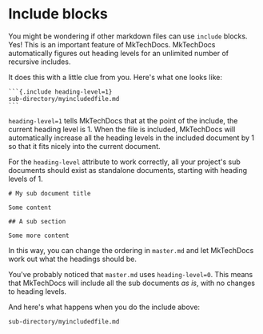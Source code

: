 # Include blocks

You might be wondering if other markdown files can use `include` blocks. Yes! This is an important feature of MkTechDocs. MkTechDocs automatically figures out heading levels for an unlimited number of recursive includes.

It does this with a little clue from you. Here's what one looks like:

    ```{.include heading-level=1}
    sub-directory/myincludedfile.md
    ```

`heading-level=1` tells MkTechDocs that at the point of the include, the current heading level is 1. When the file is included, MkTechDocs will automatically increase all the heading levels in the included document by 1 so that it fits nicely into the current document.

For the `heading-level` attribute to work correctly, all your project's sub documents should exist as standalone documents, starting with heading levels of 1.

    # My sub document title
    
    Some content
    
    ## A sub section
    
    Some more content

In this way, you can change the ordering in `master.md` and let MkTechDocs work out what the headings should be.

You've probably noticed that `master.md` uses `heading-level=0`. This means that MkTechDocs will include all the sub documents _as is_, with no changes to heading levels.

And here's what happens when you do the include above:

```{.include heading-level=1}
sub-directory/myincludedfile.md
```

